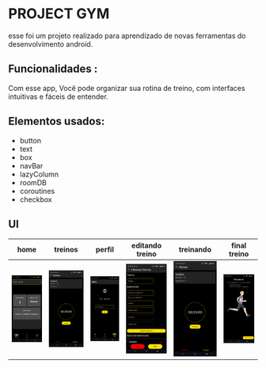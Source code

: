 # PROJECT GYM

esse foi um projeto realizado para aprendizado de novas ferramentas do desenvolvimento android.

## Funcionalidades :

Com esse app, Você pode organizar sua rotina de treino, com interfaces intuitivas e fáceis de entender.

## Elementos usados:

- button
- text
- box
- navBar
- lazyColumn
- roomDB
- coroutines
- checkbox

## UI

| home | treinos | perfil | editando treino | treinando | final treino |
| --- | --- | --- | --- | --- | --- | 
| ![home](Images/home.png) | ![treinos](Images/training.png) | ![perfil](Images/profile.png) | ![editTreino](Images/editTraining.png) | ![treinando](Images/training.png) | ![finalTreino](Images/finalTraining.png) |
